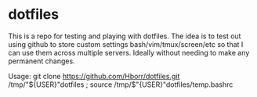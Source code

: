 # dotfiles
This is a repo for testing and playing with dotfiles.
The idea is to test out using github to store custom settings bash/vim/tmux/screen/etc so that I can use them across multiple servers. Ideally without needing to make any permanent changes.

Usage:
git clone https://github.com/Hborr/dotfiles.git /tmp/"${USER}"dotfiles ; source /tmp/$"{USER}"dotfiles/temp.bashrc
